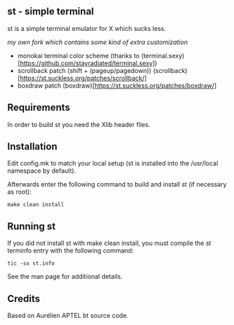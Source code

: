 st - simple terminal
--------------------
st is a simple terminal emulator for X which sucks less.

*my own fork which contains some kind of extra customization*
+ monokai terminal color scheme (thanks to (terminal.sexy)[https://github.com/stayradiated/terminal.sexy])
+ scrollback patch (shift + (pageup/pagedown)) (scrollback)[https://st.suckless.org/patches/scrollback/]
+ boxdraw patch (boxdraw)[https://st.suckless.org/patches/boxdraw/]


Requirements
------------
In order to build st you need the Xlib header files.


Installation
------------
Edit config.mk to match your local setup (st is installed into
the /usr/local namespace by default).

Afterwards enter the following command to build and install st (if
necessary as root):

    make clean install


Running st
----------
If you did not install st with make clean install, you must compile
the st terminfo entry with the following command:

    tic -sx st.info

See the man page for additional details.

Credits
-------
Based on Aurélien APTEL <aurelien dot aptel at gmail dot com> bt source code.

